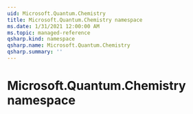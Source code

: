 ```yaml
---
uid: Microsoft.Quantum.Chemistry
title: Microsoft.Quantum.Chemistry namespace
ms.date: 1/31/2021 12:00:00 AM
ms.topic: managed-reference
qsharp.kind: namespace
qsharp.name: Microsoft.Quantum.Chemistry
qsharp.summary: ''
---
```


# Microsoft.Quantum.Chemistry namespace



